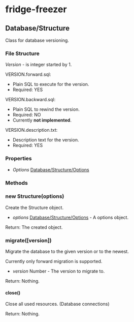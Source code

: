 # fridge-freezer

## Database/Structure
Class for database versioning.

### File Structure

*Version* - is integer started by 1.

VERSION.forward.sql:

* Plain SQL to execute for the version.
* Required: YES

VERSION.backward.sql:

* Plain SQL to rewind the version.
* Required: NO
* Currently **not implemented**.

VERSION.description.txt:

* Description text for the version.
* Required: YES


### Properties

* *Options* [Database/Structure/Options](Structure/Options.md)

### Methods

### new Structure(options)

Create the Structure object.

* *options* [Database/Structure/Options](Structure/Options.md) - A options object.

Return: The created object.

### migrate([version])

Migrate the database to the given version or to the newest.

Currently only forward migration is supported.

* *version* Number - The version to migrate to.

Return: Nothing.

#### close()

Close all used resources. (Database connections)

Return: Nothing.

